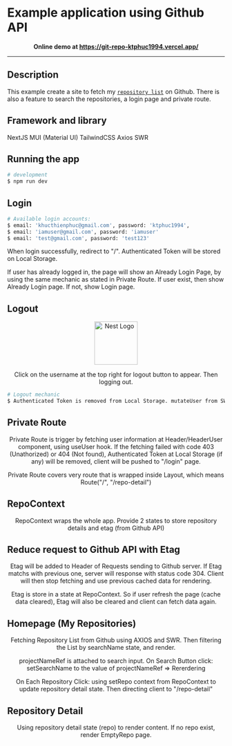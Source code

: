 # Example application using Github API

<p align="center"><b>Online demo at <a href="https://git-repo-ktphuc1994.vercel.app/" target="_blank">https://git-repo-ktphuc1994.vercel.app/</a></b></p>

---

## Description

This example create a site to fetch my [`repository list`](https://github.com/ktphuc1994?tab=repositories) on Github. There is also a feature to search the repositories, a login page and private route.

## Framework and library

NextJS
MUI (Material UI)
TailwindCSS
Axios
SWR

## Running the app

```bash
# development
$ npm run dev
```

## Login

```bash
# Available login accounts:
$ email: 'khucthienphuc@gmail.com', password: 'ktphuc1994',
$ email: 'iamuser@gmail.com', password: 'iamuser'
$ email: 'test@gmail.com', password: 'test123'
```

When login successfully, redirect to "/". Authenticated Token will be stored on Local Storage.

If user has already logged in, the page will show an Already Login Page, by using the same mechanic as stated in Private Route. If user exist, then show Already Login page. If not, show Login page.

## Logout

<p align="center">
  <img src="https://i.imgur.com/MrvMdJj.jpg" width="100" alt="Nest Logo" />
</p>
<p align="center">Click on the username at the top right for logout button to appear. Then logging out.</p>

```bash
# Logout mechanic
$ Authenticated Token is removed from Local Storage. mutateUser from SWR is called, user data is set to undefined. SWR will try to revalidate user data. Private Route will kick in.
```

## Private Route

<p align="center">Private Route is trigger by fetching user information at Header/HeaderUser component, using useUser hook. If the fetching failed with code 403 (Unathorized) or 404 (Not found), Authenticated Token at Local Storage (if any) will be removed, client will be pushed to "/login" page.</p>
<p align="center">Private Route covers very route that is wrapped inside Layout, which means Route("/", "/repo-detail")</p>

## RepoContext

<p align="center">RepoContext wraps the whole app. Provide 2 states to store repository details and etag (from Github API)</p>

## Reduce request to Github API with Etag

<p align="center">Etag will be added to Header of Requests sending to Github server. If Etag matchs with previous one, server will response with status code 304. Client will then stop fetching and use previous cached data for rendering.</p>
<p align="center">Etag is store in a state at RepoContext. So if user refresh the page (cache data cleared), Etag will also be cleared and client can fetch data again.</p>

## Homepage (My Repositories)

<p align="center">Fetching Repository List from Github using AXIOS and SWR. Then filtering the List by searchName state, and render.</p>
<p align="center">projectNameRef is attached to search input. On Search Button click: setSearchName to the value of projectNameRef => Rererdering</p>
<p align="center">On Each Repository Click: using setRepo context from RepoContext to update repository detail state. Then directing client to "/repo-detail" </p>

## Repository Detail

<p align="center">Using repository detail state (repo) to render content. If no repo exist, render EmptyRepo page.</p>
